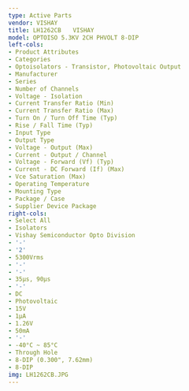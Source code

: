 ```yaml
---
type: Active Parts
vendor: VISHAY
title: LH1262CB　　VISHAY
model: OPTOISO 5.3KV 2CH PHVOLT 8-DIP
left-cols:
- Product Attributes
- Categories
- Optoisolators - Transistor, Photovoltaic Output
- Manufacturer
- Series
- Number of Channels
- Voltage - Isolation
- Current Transfer Ratio (Min)
- Current Transfer Ratio (Max)
- Turn On / Turn Off Time (Typ)
- Rise / Fall Time (Typ)
- Input Type
- Output Type
- Voltage - Output (Max)
- Current - Output / Channel
- Voltage - Forward (Vf) (Typ)
- Current - DC Forward (If) (Max)
- Vce Saturation (Max)
- Operating Temperature
- Mounting Type
- Package / Case
- Supplier Device Package
right-cols:
- Select All
- Isolators
- Vishay Semiconductor Opto Division
- '-'
- '2'
- 5300Vrms
- '-'
- '-'
- 35µs, 90µs
- '-'
- DC
- Photovoltaic
- 15V
- 1µA
- 1.26V
- 50mA
- '-'
- -40°C ~ 85°C
- Through Hole
- 8-DIP (0.300", 7.62mm)
- 8-DIP
img: LH1262CB.JPG
---
```

